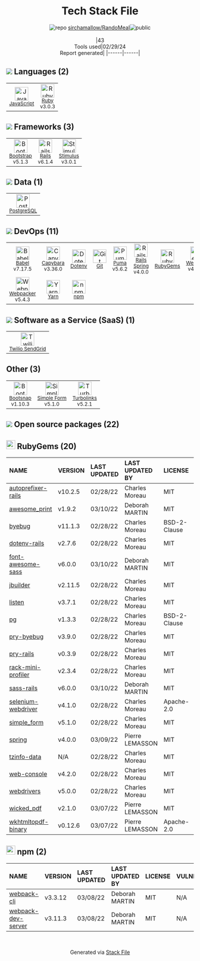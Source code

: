 <!--
&lt;--- Readme.md Snippet without images Start ---&gt;
## Tech Stack
sirchamallow/RandoMeal is built on the following main stack:

- [JavaScript](https://developer.mozilla.org/en-US/docs/Web/JavaScript) – Languages
- [Ruby](https://www.ruby-lang.org) – Languages
- [Bootstrap](http://getbootstrap.com/) – Front-End Frameworks
- [Rails](http://rubyonrails.org/) – Frameworks (Full Stack)
- [Stimulus](https://github.com/stimulusjs/stimulus/) – Javascript UI Libraries
- [PostgreSQL](http://www.postgresql.org/) – Databases
- [Babel](http://babeljs.io/) – JavaScript Compilers
- [Capybara](http://jnicklas.github.io/capybara/) – Testing Frameworks
- [Puma](http://puma.io/) – Web Servers
- [Rails Spring](https://github.com/rails/spring) – Rails Testing
- [Webpack](http://webpack.js.org) – JS Build Tools / JS Task Runners
- [Webpacker](https://github.com/rails/webpacker) – JS Build Tools / JS Task Runners
- [Yarn](https://yarnpkg.com/) – Front End Package Manager
- [Twilio SendGrid](http://sendgrid.com) – Transactional Email
- [Bootsnap](https://github.com/shopify/bootsnap) – Ruby Utilities
- [Simple Form](https://github.com/plataformatec/simple_form) – Web Forms
- [Turbolinks](https://github.com/turbolinks/turbolinks) – Ruby Utilities

Full tech stack [here](/techstack.md)

&lt;--- Readme.md Snippet without images End ---&gt;

&lt;--- Readme.md Snippet with images Start ---&gt;
## Tech Stack
sirchamallow/RandoMeal is built on the following main stack:

- <img width='25' height='25' src='https://img.stackshare.io/service/1209/javascript.jpeg' alt='JavaScript'/> [JavaScript](https://developer.mozilla.org/en-US/docs/Web/JavaScript) – Languages
- <img width='25' height='25' src='https://img.stackshare.io/service/989/ruby.png' alt='Ruby'/> [Ruby](https://www.ruby-lang.org) – Languages
- <img width='25' height='25' src='https://img.stackshare.io/service/1101/C9QJ7V3X.png' alt='Bootstrap'/> [Bootstrap](http://getbootstrap.com/) – Front-End Frameworks
- <img width='25' height='25' src='https://img.stackshare.io/service/990/x57_Lorv.png' alt='Rails'/> [Rails](http://rubyonrails.org/) – Frameworks (Full Stack)
- <img width='25' height='25' src='https://img.stackshare.io/service/8220/32970053.png' alt='Stimulus'/> [Stimulus](https://github.com/stimulusjs/stimulus/) – Javascript UI Libraries
- <img width='25' height='25' src='https://img.stackshare.io/service/1028/ASOhU5xJ.png' alt='PostgreSQL'/> [PostgreSQL](http://www.postgresql.org/) – Databases
- <img width='25' height='25' src='https://img.stackshare.io/service/2739/-1wfGjNw.png' alt='Babel'/> [Babel](http://babeljs.io/) – JavaScript Compilers
- <img width='25' height='25' src='https://img.stackshare.io/service/2595/capybara.png' alt='Capybara'/> [Capybara](http://jnicklas.github.io/capybara/) – Testing Frameworks
- <img width='25' height='25' src='https://img.stackshare.io/service/1055/favicon.png' alt='Puma'/> [Puma](http://puma.io/) – Web Servers
- <img width='25' height='25' src='https://img.stackshare.io/no-img-open-source.png' alt='Rails Spring'/> [Rails Spring](https://github.com/rails/spring) – Rails Testing
- <img width='25' height='25' src='https://img.stackshare.io/service/1682/IMG_4636.PNG' alt='Webpack'/> [Webpack](http://webpack.js.org) – JS Build Tools / JS Task Runners
- <img width='25' height='25' src='https://img.stackshare.io/no-img-open-source.png' alt='Webpacker'/> [Webpacker](https://github.com/rails/webpacker) – JS Build Tools / JS Task Runners
- <img width='25' height='25' src='https://img.stackshare.io/service/5848/44mC-kJ3.jpg' alt='Yarn'/> [Yarn](https://yarnpkg.com/) – Front End Package Manager
- <img width='25' height='25' src='https://img.stackshare.io/service/43/kQ_6nwmP.jpg' alt='Twilio SendGrid'/> [Twilio SendGrid](http://sendgrid.com) – Transactional Email
- <img width='25' height='25' src='https://img.stackshare.io/no-img-open-source.png' alt='Bootsnap'/> [Bootsnap](https://github.com/shopify/bootsnap) – Ruby Utilities
- <img width='25' height='25' src='https://img.stackshare.io/service/4124/simple1.png' alt='Simple Form'/> [Simple Form](https://github.com/plataformatec/simple_form) – Web Forms
- <img width='25' height='25' src='https://img.stackshare.io/service/3028/default_ce0a839b05d39c32172761cba1f092a8433d381c.png' alt='Turbolinks'/> [Turbolinks](https://github.com/turbolinks/turbolinks) – Ruby Utilities

Full tech stack [here](/techstack.md)

&lt;--- Readme.md Snippet with images End ---&gt;
-->
<div align="center">

# Tech Stack File
![](https://img.stackshare.io/repo.svg "repo") [sirchamallow/RandoMeal](https://github.com/sirchamallow/RandoMeal)![](https://img.stackshare.io/public_badge.svg "public")
<br/><br/>
|43<br/>Tools used|02/29/24 <br/>Report generated|
|------|------|
</div>

## <img src='https://img.stackshare.io/languages.svg'/> Languages (2)
<table><tr>
  <td align='center'>
  <img width='36' height='36' src='https://img.stackshare.io/service/1209/javascript.jpeg' alt='JavaScript'>
  <br>
  <sub><a href="https://developer.mozilla.org/en-US/docs/Web/JavaScript">JavaScript</a></sub>
  <br>
  <sub></sub>
</td>

<td align='center'>
  <img width='36' height='36' src='https://img.stackshare.io/service/989/ruby.png' alt='Ruby'>
  <br>
  <sub><a href="https://www.ruby-lang.org">Ruby</a></sub>
  <br>
  <sub>v3.0.3</sub>
</td>

</tr>
</table>

## <img src='https://img.stackshare.io/frameworks.svg'/> Frameworks (3)
<table><tr>
  <td align='center'>
  <img width='36' height='36' src='https://img.stackshare.io/service/1101/C9QJ7V3X.png' alt='Bootstrap'>
  <br>
  <sub><a href="http://getbootstrap.com/">Bootstrap</a></sub>
  <br>
  <sub>v5.1.3</sub>
</td>

<td align='center'>
  <img width='36' height='36' src='https://img.stackshare.io/service/990/x57_Lorv.png' alt='Rails'>
  <br>
  <sub><a href="http://rubyonrails.org/">Rails</a></sub>
  <br>
  <sub>v6.1.4</sub>
</td>

<td align='center'>
  <img width='36' height='36' src='https://img.stackshare.io/service/8220/32970053.png' alt='Stimulus'>
  <br>
  <sub><a href="https://github.com/stimulusjs/stimulus/">Stimulus</a></sub>
  <br>
  <sub>v3.0.1</sub>
</td>

</tr>
</table>

## <img src='https://img.stackshare.io/databases.svg'/> Data (1)
<table><tr>
  <td align='center'>
  <img width='36' height='36' src='https://img.stackshare.io/service/1028/ASOhU5xJ.png' alt='PostgreSQL'>
  <br>
  <sub><a href="http://www.postgresql.org/">PostgreSQL</a></sub>
  <br>
  <sub></sub>
</td>

</tr>
</table>

## <img src='https://img.stackshare.io/devops.svg'/> DevOps (11)
<table><tr>
  <td align='center'>
  <img width='36' height='36' src='https://img.stackshare.io/service/2739/-1wfGjNw.png' alt='Babel'>
  <br>
  <sub><a href="http://babeljs.io/">Babel</a></sub>
  <br>
  <sub>v7.17.5</sub>
</td>

<td align='center'>
  <img width='36' height='36' src='https://img.stackshare.io/service/2595/capybara.png' alt='Capybara'>
  <br>
  <sub><a href="http://jnicklas.github.io/capybara/">Capybara</a></sub>
  <br>
  <sub>v3.36.0</sub>
</td>

<td align='center'>
  <img width='36' height='36' src='https://img.stackshare.io/service/8067/default_90dcb1286af7685c68df319c764b80704df1155b.png' alt='Dotenv'>
  <br>
  <sub><a href="https://github.com/motdotla/dotenv">Dotenv</a></sub>
  <br>
  <sub></sub>
</td>

<td align='center'>
  <img width='36' height='36' src='https://img.stackshare.io/service/1046/git.png' alt='Git'>
  <br>
  <sub><a href="http://git-scm.com/">Git</a></sub>
  <br>
  <sub></sub>
</td>

<td align='center'>
  <img width='36' height='36' src='https://img.stackshare.io/service/1055/favicon.png' alt='Puma'>
  <br>
  <sub><a href="http://puma.io/">Puma</a></sub>
  <br>
  <sub>v5.6.2</sub>
</td>

<td align='center'>
  <img width='36' height='36' src='https://img.stackshare.io/no-img-open-source.png' alt='Rails Spring'>
  <br>
  <sub><a href="https://github.com/rails/spring">Rails Spring</a></sub>
  <br>
  <sub>v4.0.0</sub>
</td>

<td align='center'>
  <img width='36' height='36' src='https://img.stackshare.io/service/12795/5jL6-BA5_400x400.jpeg' alt='RubyGems'>
  <br>
  <sub><a href="https://rubygems.org/">RubyGems</a></sub>
  <br>
  <sub></sub>
</td>

<td align='center'>
  <img width='36' height='36' src='https://img.stackshare.io/service/1682/IMG_4636.PNG' alt='Webpack'>
  <br>
  <sub><a href="http://webpack.js.org">Webpack</a></sub>
  <br>
  <sub>v4.46.0</sub>
</td>

</tr>
<tr>
  <td align='center'>
  <img width='36' height='36' src='https://img.stackshare.io/no-img-open-source.png' alt='Webpacker'>
  <br>
  <sub><a href="https://github.com/rails/webpacker">Webpacker</a></sub>
  <br>
  <sub>v5.4.3</sub>
</td>

<td align='center'>
  <img width='36' height='36' src='https://img.stackshare.io/service/5848/44mC-kJ3.jpg' alt='Yarn'>
  <br>
  <sub><a href="https://yarnpkg.com/">Yarn</a></sub>
  <br>
  <sub></sub>
</td>

<td align='center'>
  <img width='36' height='36' src='https://img.stackshare.io/service/1120/lejvzrnlpb308aftn31u.png' alt='npm'>
  <br>
  <sub><a href="https://www.npmjs.com/">npm</a></sub>
  <br>
  <sub></sub>
</td>

</tr>
</table>

## <img src='https://img.stackshare.io/saas.svg'/> Software as a Service (SaaS) (1)
<table><tr>
  <td align='center'>
  <img width='36' height='36' src='https://img.stackshare.io/service/43/kQ_6nwmP.jpg' alt='Twilio SendGrid'>
  <br>
  <sub><a href="http://sendgrid.com">Twilio SendGrid</a></sub>
  <br>
  <sub></sub>
</td>

</tr>
</table>

## Other (3)
<table><tr>
  <td align='center'>
  <img width='36' height='36' src='https://img.stackshare.io/no-img-open-source.png' alt='Bootsnap'>
  <br>
  <sub><a href="https://github.com/shopify/bootsnap">Bootsnap</a></sub>
  <br>
  <sub>v1.10.3</sub>
</td>

<td align='center'>
  <img width='36' height='36' src='https://img.stackshare.io/service/4124/simple1.png' alt='Simple Form'>
  <br>
  <sub><a href="https://github.com/plataformatec/simple_form">Simple Form</a></sub>
  <br>
  <sub>v5.1.0</sub>
</td>

<td align='center'>
  <img width='36' height='36' src='https://img.stackshare.io/service/3028/default_ce0a839b05d39c32172761cba1f092a8433d381c.png' alt='Turbolinks'>
  <br>
  <sub><a href="https://github.com/turbolinks/turbolinks">Turbolinks</a></sub>
  <br>
  <sub>v5.2.1</sub>
</td>

</tr>
</table>


## <img src='https://img.stackshare.io/group.svg' /> Open source packages (22)</h2>

## <img width='24' height='24' src='https://img.stackshare.io/service/12795/5jL6-BA5_400x400.jpeg'/> RubyGems (20)

|NAME|VERSION|LAST UPDATED|LAST UPDATED BY|LICENSE|VULNERABILITIES|
|:------|:------|:------|:------|:------|:------|
|[autoprefixer-rails](https://rubygems.org/autoprefixer-rails)|v10.2.5|02/28/22|Charles Moreau |MIT|N/A|
|[awesome_print](https://rubygems.org/awesome_print)|v1.9.2|03/10/22|Deborah MARTIN |MIT|N/A|
|[byebug](https://rubygems.org/byebug)|v11.1.3|02/28/22|Charles Moreau |BSD-2-Clause|N/A|
|[dotenv-rails](https://rubygems.org/dotenv-rails)|v2.7.6|02/28/22|Charles Moreau |MIT|N/A|
|[font-awesome-sass](https://rubygems.org/font-awesome-sass)|v6.0.0|03/10/22|Deborah MARTIN |MIT|N/A|
|[jbuilder](https://rubygems.org/jbuilder)|v2.11.5|02/28/22|Charles Moreau |MIT|N/A|
|[listen](https://rubygems.org/listen)|v3.7.1|02/28/22|Charles Moreau |MIT|N/A|
|[pg](https://rubygems.org/pg)|v1.3.3|02/28/22|Charles Moreau |BSD-2-Clause|N/A|
|[pry-byebug](https://rubygems.org/pry-byebug)|v3.9.0|02/28/22|Charles Moreau |MIT|N/A|
|[pry-rails](https://rubygems.org/pry-rails)|v0.3.9|02/28/22|Charles Moreau |MIT|N/A|
|[rack-mini-profiler](https://rubygems.org/rack-mini-profiler)|v2.3.4|02/28/22|Charles Moreau |MIT|N/A|
|[sass-rails](https://rubygems.org/sass-rails)|v6.0.0|03/10/22|Deborah MARTIN |MIT|N/A|
|[selenium-webdriver](https://rubygems.org/selenium-webdriver)|v4.1.0|02/28/22|Charles Moreau |Apache-2.0|N/A|
|[simple_form](https://rubygems.org/simple_form)|v5.1.0|02/28/22|Charles Moreau |MIT|N/A|
|[spring](https://rubygems.org/spring)|v4.0.0|03/09/22|Pierre LEMASSON |MIT|N/A|
|[tzinfo-data](https://rubygems.org/tzinfo-data)|N/A|02/28/22|Charles Moreau |MIT|N/A|
|[web-console](https://rubygems.org/web-console)|v4.2.0|02/28/22|Charles Moreau |MIT|N/A|
|[webdrivers](https://rubygems.org/webdrivers)|v5.0.0|02/28/22|Charles Moreau |MIT|N/A|
|[wicked_pdf](https://rubygems.org/wicked_pdf)|v2.1.0|03/07/22|Pierre LEMASSON |MIT|N/A|
|[wkhtmltopdf-binary](https://rubygems.org/wkhtmltopdf-binary)|v0.12.6|03/07/22|Pierre LEMASSON |Apache-2.0|N/A|


## <img width='24' height='24' src='https://img.stackshare.io/service/1120/lejvzrnlpb308aftn31u.png'/> npm (2)

|NAME|VERSION|LAST UPDATED|LAST UPDATED BY|LICENSE|VULNERABILITIES|
|:------|:------|:------|:------|:------|:------|
|[webpack-cli](https://www.npmjs.com/webpack-cli)|v3.3.12|03/08/22|Deborah MARTIN |MIT|N/A|
|[webpack-dev-server](https://www.npmjs.com/webpack-dev-server)|v3.11.3|03/08/22|Deborah MARTIN |MIT|N/A|

<br/>
<div align='center'>

Generated via [Stack File](https://github.com/marketplace/stack-file)
